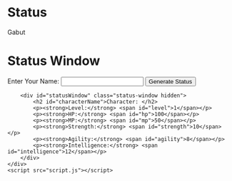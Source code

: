 # Status
Gabut
<!DOCTYPE html>
<html lang="en">
<head>
    <meta charset="UTF-8">
    <meta name="viewport" content="width=device-width, initial-scale=1.0">
    <title>Status Window</title>
    <link rel="stylesheet" href="style.css">
</head>
<body>
    <div class="container">
        <h1>Status Window</h1>
        <form id="statusForm">
            <label for="name">Enter Your Name:</label>
            <input type="text" id="name" name="name">
            <button type="submit">Generate Status</button>
        </form>

        <div id="statusWindow" class="status-window hidden">
            <h2 id="characterName">Character: </h2>
            <p><strong>Level:</strong> <span id="level">1</span></p>
            <p><strong>HP:</strong> <span id="hp">100</span></p>
            <p><strong>MP:</strong> <span id="mp">50</span></p>
            <p><strong>Strength:</strong> <span id="strength">10</span></p>
            <p><strong>Agility:</strong> <span id="agility">8</span></p>
            <p><strong>Intelligence:</strong> <span id="intelligence">12</span></p>
        </div>
    </div>
    <script src="script.js"></script>
</body>
</html>
